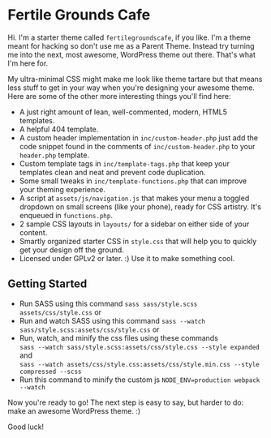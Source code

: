 Fertile Grounds Cafe
===

Hi. I'm a starter theme called `fertilegroundscafe`, if you like. I'm a theme meant for hacking so don't use me as a Parent Theme. Instead try turning me into the next, most awesome, WordPress theme out there. That's what I'm here for.

My ultra-minimal CSS might make me look like theme tartare but that means less stuff to get in your way when you're designing your awesome theme. Here are some of the other more interesting things you'll find here:

* A just right amount of lean, well-commented, modern, HTML5 templates.
* A helpful 404 template.
* A custom header implementation in `inc/custom-header.php` just add the code snippet found in the comments of `inc/custom-header.php` to your `header.php` template.
* Custom template tags in `inc/template-tags.php` that keep your templates clean and neat and prevent code duplication.
* Some small tweaks in `inc/template-functions.php` that can improve your theming experience.
* A script at `assets/js/navigation.js` that makes your menu a toggled dropdown on small screens (like your phone), ready for CSS artistry. It's enqueued in `functions.php`.
* 2 sample CSS layouts in `layouts/` for a sidebar on either side of your content.
* Smartly organized starter CSS in `style.css` that will help you to quickly get your design off the ground.
* Licensed under GPLv2 or later. :) Use it to make something cool.

Getting Started
---------------
* Run SASS using this command `sass sass/style.scss assets/css/style.css` or 
* Run and watch SASS using this command `sass --watch sass/style.scss:assets/css/style.css` or
* Run, watch, and minify the css files using these commands     
`sass --watch sass/style.scss:assets/css/style.css --style expanded`    
and     
`sass --watch assets/css/style.css:assets/css/style.min.css --style compressed --scss`
* Run this command to minify the custom js
`NODE_ENV=production webpack --watch`


Now you're ready to go! The next step is easy to say, but harder to do: make an awesome WordPress theme. :)

Good luck!
